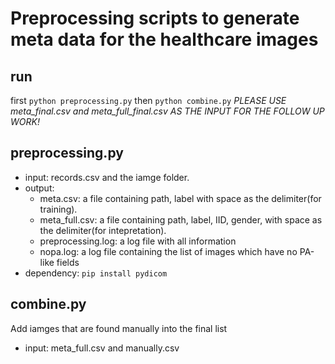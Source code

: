 # Preprocessing scripts to generate meta data for the healthcare images
## run
first `python preprocessing.py` then `python combine.py`
*PLEASE USE meta_final.csv and meta_full_final.csv AS THE INPUT FOR THE FOLLOW UP WORK!*

## preprocessing.py
* input: records.csv and the iamge folder.
* output: 
    * meta.csv: a file containing path, label  with space as the delimiter(for training).
    * meta_full.csv: a file containing path, label, IID, gender, with space as the delimiter(for intepretation).
    * preprocessing.log: a log file with all information
    * nopa.log: a log file containing the list of images which have no PA-like fields
* dependency: `pip install pydicom`


## combine.py
Add iamges that are found manually into the final list
* input: meta_full.csv and manually.csv

